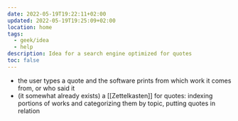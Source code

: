 ```yaml
---
date: 2022-05-19T19:22:11+02:00
updated: 2022-05-19T19:25:09+02:00
location: home
tags:
  - geek/idea
  - help
description: Idea for a search engine optimized for quotes
toc: false
---
```

- the user types a quote and the software prints from which work it comes from, or who said it
- (it somewhat already exists) a [[Zettelkasten]] for quotes: indexing portions of works and categorizing them by topic, putting quotes in relation